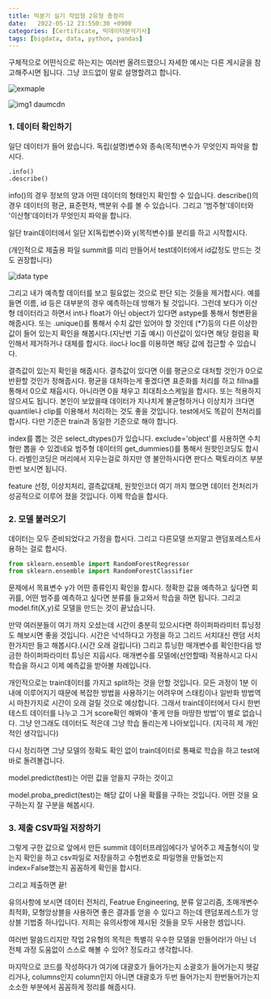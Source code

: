 ```yaml
---
title: 빅분기 실기 작업형 2유형 총정리
date:   2022-05-12 23:550:30 +0900
categories: [Certificate, 빅데이터분석기사]
tags: [bigdata, data, python, pandas]
---
```


구체적으로 어떤식으로 하는지는 여러번 올려드렸으니 자세한 예시는 다른 게시글을 참고해주시면 됩니다. 그냥 코드없이 말로 설명할려고 합니다.

![exmaple](https://user-images.githubusercontent.com/85277660/210565887-93dc199a-dfde-4f00-8d09-a72c86c6a87e.png)

![img1 daumcdn](https://user-images.githubusercontent.com/85277660/210565928-d922ee07-8fc5-471f-b747-fb581d60d6e9.png)

### 1. 데이터 확인하기
일단 데이터가 들어 왔습니다. 독립(설명)변수와 종속(목적)변수가 무엇인지 파악을 합시다.

```py
.info()
.describe()
```
info()의 경우 정보의 양과 어떤 데이터의 형태인지 확인할 수 있습니다. describe()의 경우 데이터의 평균, 표준편차, 백분위 수를 볼 수 있습니다. 그리고 '범주형'데이터와 '이산형'데이터가 무엇인지 파악을 합니다.

일단 train데이터에서 일단 X(독립변수)와 y(목적변수)를 분리를 하고 시작합시다.

(개인적으로 제출용 파일 summit를 미리 만들어서 test데이터에서 id값정도 만드는 것도 권장합니다)

![data type](https://user-images.githubusercontent.com/85277660/210565990-cd7907fd-3790-4caf-b881-57168337487e.png)

그리고 내가 예측할 데이터를 보고 필요없는 것으로 판단 되는 것들을 제거합시다. 예를 들면 이름, id 등은 대부분의 경우 예측하는데 방해가 될 것입니다. 그런데 보다가 이산형 데이터라고 하면서 int나 float가 아닌 object가 있다면 astype를 통해서 형변환을 해줍시다. 또는 .unique()를 통해서 수치 값만 있어야 할 것인데 (*7)등의 다른 이상한 값이 들어 있는지 확인을 해봅시다.(지난번 기출 예시) 이산값이 있다면 해당 컬럼을 확인해서 제거하거나 대체를 합시다. iloc나 loc를 이용하면 해당 값에 접근할 수 있습니다.

결측값이 있는지 확인을 해줍시다. 결측값이 있다면 이를 평균으로 대처할 것인가 0으로 반환할 것인가 정해줍시다. 평균을 대처하는게 좋겠다면 표준화를 처리를 하고 fillna를 통해서 0으로 채웁시다. 아니라면 0을 채우고 최대최소스케일을 합시다. 또는 적용하지 않으셔도 됩니다. 본인이 보았을때 데이터가 지나치게 불균형하거나 이상치가 크다면 quantile나 clip를 이용해서 처리하는 것도 좋을 것입니다. test에서도 똑같이 전처리를 합시다. 다만 기준은 train과 동일한 기준으로 해야 합니다.

index를 뽑는 것은 select_dtypes()가 있습니다. exclude='object'를 사용하면 수치형만 뽑을 수 있겠네요 범주형 데이터의 get_dummies()를 통해서 원핫인코딩도 합시다. 라벨인코딩은 머리에서 지우는걸로 하지만 영 불안하시다면 판다스 팩토라이즈 부분 한번 보시면 됩니다.

feature 선정, 이상치처리, 결측값대체, 원핫인코더 여기 까지 했으면 데이터 전처리가 성공적으로 이루어 졌을 것입니다. 이제 학습을 합시다.


### 2. 모델 불러오기
데이터는 모두 준비되었다고 가정을 합시다. 그리고 다른모델 쓰지말고 랜덤포레스트사용하는 걸로 합시다.

```py
from sklearn.ensemble import RandomForestRegressor
from sklearn.ensemble import RandomForestClassifier
```
문제에서 목표변수 y가 어떤 종류인지 확인을 합시다. 정확한 값을 예측하고 싶다면 회귀를, 어떤 범주를 예측하고 싶다면 분류를 들고와서 학습을 하면 됩니다. 그리고 model.fit(X,y)로 모델을 만드는 것이 끝났습니다.

만약 여러분들이 여기 까지 오셨는데 시간이 충분히 있으시다면 하이퍼파라미터 튜닝정도 해보시면 좋을 것입니다. 시간은 넉넉하다고 가정을 하고 그리드 서치대신 랜덤 서치 한가지만 들고 해봅시다.(시간 오래 걸립니다) 그리고 튜닝한 매개변수를 확인한다음 방금한 하이퍼파라미터 튜닝은 지웁시다. 매개변수를 모델에(선언할때) 적용하시고 다시 학습을 하시고 이제 예측값을 받아볼 차례입니다.

개인적으로는 train데이터를 가지고 split하는 것을 안할 것입니다. 모든 과정이 1분 이내에 이루어지기 때문에 복잡한 방법을 사용하기는 어려우며 스태킹이나 일반화 방법역시 마찬가지로 시간이 오래 걸릴 것으로 예상합니다. 그래서 train데이터에서 다시 한번 테스트 데이터를 나누고 그거 score확인 해봐야 '좋게 만들 마땅한 방법'이 별로 없습니다. 그냥 안그래도 데이터도 적은데 그냥 학습 돌리는게 나아보입니다. (지극히 제 개인적인 생각입니다)

다시 정리하면 그냥 모델의 정확도 확인 없이 train데이터로 통째로 학습을 하고 test에 바로 돌려볼겁니다.


model.predict(test)는 어떤 값을 얻을지 구하는 것이고

model.proba_predict(test)는 해당 값이 나올 확률을 구하는 것입니다. 어떤 것을 요구하는지 잘 구분을 해봅시다.


### 3. 제출 CSV파일 저장하기
그렇게 구한 값으로 앞에서 만든 summit 데이터프레임에다가 넣어주고 제출형식이 맞는지 확인을 하고 csv파일로 저장을하고 수험번호로 파일명을 만들었는지 index=False했는지 꼼꼼하게 확인을 합시다.


그리고 제출하면 끝!


유의사항에 보시면 데이터 전처리, Featrue Engineering, 분류 알고리즘, 초매개변수 최적화, 모형앙상블을 사용하면 좋은 결과를 얻을 수 있다고 하는데 랜덤포레스트가 앙상블 기법중 하나입니다. 저희는 유의사항에 제시된 것들을 모두 사용한 셈입니다.


여러번 말씀드리지만 작업 2유형의 목적은 특별히 우수한 모델을 만들어라!가 아닌 너 전체 과정 도움없이 스스로 해볼 수 있어? 정도라고 생각합니다.


마지막으로 코드를 작성하다가 여기에 대괄호가 들어가는지 소괄호가 들어가는지 헷갈리거나, columns인지 column인지 아니면 대괄호가 두번 들어가는지 한번들어가는지 소소한 부분에서 꼼꼼하게 정리를 해줍시다.